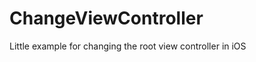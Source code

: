 ChangeViewController
====================

Little example for changing the root view controller in iOS